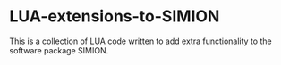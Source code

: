 # LUA-extensions-to-SIMION

This is a collection of LUA code written to add extra functionality to the software package SIMION.
